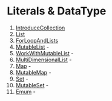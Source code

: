 # Literals & DataType

1. [IntroduceCollection](./IntroduceCollection.kt) 
2. [List](./List.kt)
3. [ForLoopAndLists](./ForLoopAndLists.kt)
4. [MutableList](./MutableList.kt) - 
5. [WorkWithMutableList](./WorkWithMutableList.kt) - 
6. [MultiDimensionalList](./MultiDimensionalList.kt) - 
7. [Map](./Map.kt) - 
8. [MutableMap](./MutableMap.kt) - 
9. [Set](./Set.kt) - 
10. [MutableSet](./MutableSet.kt) - 
11. [Emum](./Emum.kt) - 
